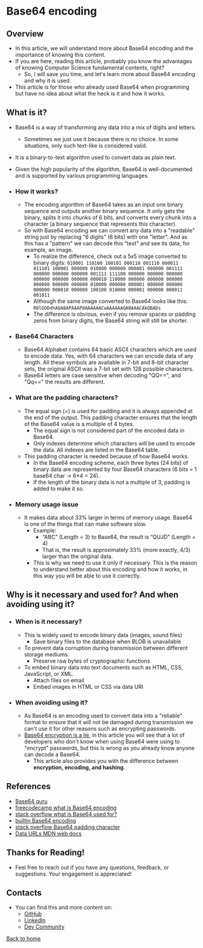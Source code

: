 # Base64 encoding

## Overview

- In this article, we will understand more about Base64 encoding and the importance of knowing this content.
- If you are here, reading this article, probably you know the advantages of knowing Computer Science fundamental contents, right?
  - So, I will save you time, and let's learn more about Base64 encoding and why it is used.
- This article is for those who already used Base64 when programming but have no idea about what the heck is it and how it works.

## What is it?

- Base64 is a way of transforming any data into a mix of digits and letters.
  - Sometimes we just use it because there is no choice. In some situations, only such text-like is considered valid.
- It is a binary-to-text algorithm used to convert data as plain text.
- Given the high popularity of the algorithm, Base64 is well-documented and is supported by various programming languages.

- ### How it works?

  - The encoding algorithm of Base64 takes as an input one binary sequence and outputs another binary sequence. It only gets the binary, splits it into chunks of 6 bits, and converts every chunk into a character (a binary sequence that represents this character).
  - So with Base64 encoding we can convert any data into a "readable" string just by replacing "6 digits" (6 bits) with one "letter". And as this has a "pattern" we can decode this "text" and see its data, for example, an image.
    - To realize the difference, check out a 5x5 image converted to binary digits:
      `010001 110100 100101 000110 001110 000011 011101 100001 000000 010000 000000 000001 000000 001111 000000 000000 000000 001111 111100 000000 000000 000000 000000 000000 000000 000010 110000 000000 000000 000000 000000 000000 000000 010000 000000 000001 000000 000000 000000 000010 000000 100100 010000 000001 000000 000011 001011`
    - Although the same image converted to Base64 looks like this: `R0lGODdhAQABAPAAAP8AAAAAACwAAAAAAQABAAACAkQBADs`
    - The difference is obvious, even if you remove spaces or padding zeros from binary digits, the Base64 string will still be shorter.

- ### Base64 Characters

  - Base64 Alphabet contains 64 basic ASCII characters which are used to encode data. Yes, with 64 characters we can encode data of any length. All these symbols are available in 7-bit and 8-bit character sets, the original ASCII was a 7-bit set with 128 possible characters.
  - Base64 letters are case sensitive when decoding "QQ==", and "Qq==" the results are different.

- ### What are the padding characters?

  - The equal sign (=) is used for padding and it is always appended at the end of the output. This padding character ensures that the length of the Base64 value is a multiple of 4 bytes.
    - The equal sign is not considered part of the encoded data in Base64.
    - Only indexes determine which characters will be used to encode the data. All indexes are listed in the Base64 table.
  - This padding character is needed because of how Base64 works.
    - In the Base64 encoding scheme, each three bytes (24 bits) of binary data are represented by four Base64 characters (6 bits = 1 base64 char -> 6\*4 = 24).
    - If the length of the binary data is not a multiple of 3, padding is added to make it so.

- ### Memory usage issue

  - It makes data about 33% larger in terms of memory usage. Base64 is one of the things that can make software slow.
    - Example:
      - “ABC” (Length = 3) to Base64, the result is “QUJD” (Length = 4)
      - That is, the result is approximately 33% (more exactly, 4/3) larger than the original data.
    - This is why we need to use it only if necessary. This is the reason to understand better about this encoding and how it works, in this way you will be able to use it correctly.

## Why is it necessary and used for? And when avoiding using it?

- ### When is it necessary?

  - This is widely used to encode binary data (images, sound files)
    - Save binary files to the database when BLOB is unavailable
  - To prevent data corruption during transmission between different storage mediums.
    - Preserve raw bytes of cryptographic functions
  - To embed binary data into text documents such as HTML, CSS, JavaScript, or XML.
    - Attach files on email
    - Embed images in HTML or CSS via data URI

- ### When avoiding using it?

  - As Base64 is an encoding used to convert data into a "reliable" format to ensure that it will not be damaged during transmission we can't use it for other reasons such as encrypting passwords.
  - [Base64 encryption is a lie](https://base64.guru/blog/base64-encryption-is-a-lie), in this article you will see that a lot of developers who don't know when using Base64 were using to "encrypt" passwords, but this is wrong as you already know anyone can decode a Base64.
    - This article also provides you with the difference between **encryption, encoding, and hashing**.

## References

- [Base64 guru](https://Base64.guru/)
- [freecodecamp what is Base64 encoding](https://www.freecodecamp.org/news/what-is-Base64-encoding/)
- [stack overflow what is Base64 used for?](https://stackoverflow.com/questions/201479/what-is-base-64-encoding-used-for)
- [builtin Base64 encoding](https://builtin.com/software-engineering-perspectives/Base64-encoding)
- [stack overflow Base64 padding character](https://stackoverflow.com/questions/4080988/why-does-Base64-encoding-require-padding-if-the-input-length-is-not-divisible-by)
- [Data URLs MDN web docs](https://developer.mozilla.org/en-US/docs/Web/HTTP/Basics_of_HTTP/Data_URLs)

## Thanks for Reading!

- Feel free to reach out if you have any questions, feedback, or suggestions. Your engagement is appreciated!

## Contacts

- You can find this and more content on:
  - [GitHub](https://github.com/godinhojoao)
  - [LinkedIn](https://www.linkedin.com/in/joaogodinhoo/)
  - [Dev Community](https://dev.to/godinhojoao)

[Back to home](/readme.md)